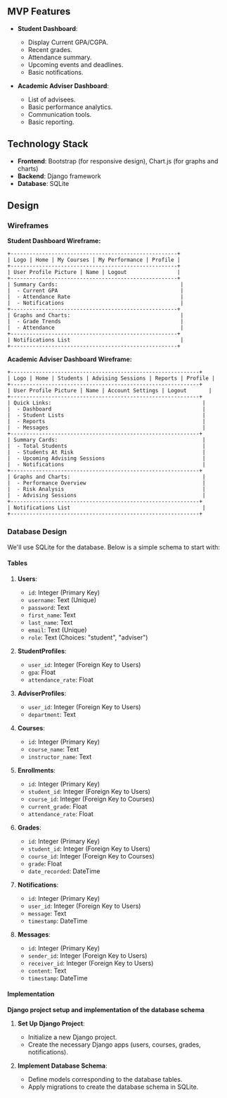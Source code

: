 ## MVP Features

- **Student Dashboard**: 
    - Display Current GPA/CGPA.
    - Recent grades.
    - Attendance summary.
    - Upcoming events and deadlines.
    - Basic notifications.

- **Academic Adviser Dashboard**:
    - List of advisees.
    - Basic performance analytics.
    - Communication tools.
    - Basic reporting.

## Technology Stack

- **Frontend**: Bootstrap (for responsive design), Chart.js (for graphs and charts)
- **Backend**: Django framework
- **Database**: SQLite

## Design

### Wireframes

**Student Dashboard Wireframe:**

```
+-----------------------------------------------------+
| Logo | Home | My Courses | My Performance | Profile |
+-----------------------------------------------------+
| User Profile Picture | Name | Logout                |
+-----------------------------------------------------+
| Summary Cards:                                       |
|  - Current GPA                                       |
|  - Attendance Rate                                   |
|  - Notifications                                     |
+-----------------------------------------------------+
| Graphs and Charts:                                   |
|  - Grade Trends                                      |
|  - Attendance                                        |
+-----------------------------------------------------+
| Notifications List                                   |
+-----------------------------------------------------+
```

**Academic Adviser Dashboard Wireframe:**

```
+------------------------------------------------------------+
| Logo | Home | Students | Advising Sessions | Reports | Profile |
+------------------------------------------------------------+
| User Profile Picture | Name | Account Settings | Logout       |
+------------------------------------------------------------+
| Quick Links:                                                |
|  - Dashboard                                                |
|  - Student Lists                                            |
|  - Reports                                                  |
|  - Messages                                                 |
+------------------------------------------------------------+
| Summary Cards:                                              |
|  - Total Students                                           |
|  - Students At Risk                                         |
|  - Upcoming Advising Sessions                               |
|  - Notifications                                            |
+------------------------------------------------------------+
| Graphs and Charts:                                          |
|  - Performance Overview                                     |
|  - Risk Analysis                                            |
|  - Advising Sessions                                        |
+------------------------------------------------------------+
| Notifications List                                          |
+------------------------------------------------------------+
```

### Database Design

We'll use SQLite for the database. Below is a simple schema to start with:

#### Tables

1. **Users**:
    - `id`: Integer (Primary Key)
    - `username`: Text (Unique)
    - `password`: Text
    - `first_name`: Text
    - `last_name`: Text
    - `email`: Text (Unique)
    - `role`: Text (Choices: "student", "adviser")

2. **StudentProfiles**:
    - `user_id`: Integer (Foreign Key to Users)
    - `gpa`: Float
    - `attendance_rate`: Float

3. **AdviserProfiles**:
    - `user_id`: Integer (Foreign Key to Users)
    - `department`: Text

4. **Courses**:
    - `id`: Integer (Primary Key)
    - `course_name`: Text
    - `instructor_name`: Text

5. **Enrollments**:
    - `id`: Integer (Primary Key)
    - `student_id`: Integer (Foreign Key to Users)
    - `course_id`: Integer (Foreign Key to Courses)
    - `current_grade`: Float
    - `attendance_rate`: Float

6. **Grades**:
    - `id`: Integer (Primary Key)
    - `student_id`: Integer (Foreign Key to Users)
    - `course_id`: Integer (Foreign Key to Courses)
    - `grade`: Float
    - `date_recorded`: DateTime

7. **Notifications**:
    - `id`: Integer (Primary Key)
    - `user_id`: Integer (Foreign Key to Users)
    - `message`: Text
    - `timestamp`: DateTime

8. **Messages**:
    - `id`: Integer (Primary Key)
    - `sender_id`: Integer (Foreign Key to Users)
    - `receiver_id`: Integer (Foreign Key to Users)
    - `content`: Text
    - `timestamp`: DateTime

#### Implementation

**Django project setup and implementation of the database schema**

1. **Set Up Django Project**:
    - Initialize a new Django project.
    - Create the necessary Django apps (users, courses, grades, notifications).

2. **Implement Database Schema**:
    - Define models corresponding to the database tables.
    - Apply migrations to create the database schema in SQLite.
